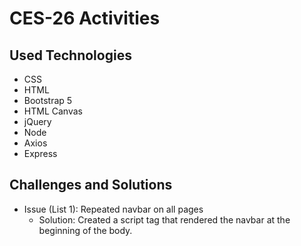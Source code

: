# CES-26 Activities

## Used Technologies
- CSS
- HTML
- Bootstrap 5
- HTML Canvas
- jQuery
- Node
- Axios
- Express

## Challenges and Solutions

- Issue (List 1): Repeated navbar on all pages
  - Solution: Created a script tag that rendered the navbar at the beginning of the body.

